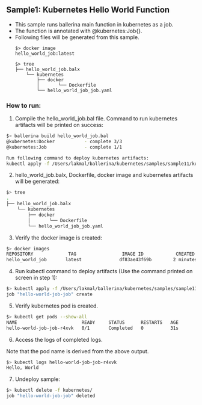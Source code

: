 ## Sample1: Kubernetes Hello World Function

- This sample runs ballerina main function in kubernetes as a job. 
- The function is annotated with @kubernetes:Job{}. 
- Following files will be generated from this sample.
    ``` 
    $> docker image
    hello_world_job:latest
    
    $> tree
    ├── hello_world_job.balx
        └── kubernetes
            ├── docker
            │       └── Dockerfile
            └── hello_world_job_job.yaml
    ```
### How to run:

1. Compile the  hello_world_job.bal file. Command to run kubernetes artifacts will be printed on success:
```bash
$> ballerina build hello_world_job.bal
@kubernetes:Docker 			 - complete 3/3
@kubernetes:Job 			 - complete 1/1

Run following command to deploy kubernetes artifacts: 
kubectl apply -f /Users/lakmal/ballerina/kubernetes/samples/sample11/kubernetes/
```

2. hello_world_job.balx, Dockerfile, docker image and kubernetes artifacts will be generated: 
```bash
$> tree
.
├── hello_world_job.balx
    └── kubernetes
        ├── docker
        │       └── Dockerfile
        └── hello_world_job_job.yaml
```

3. Verify the docker image is created:
```bash
$> docker images
REPOSITORY             TAG                 IMAGE ID            CREATED             SIZE
hello_world_job       latest              df83ae43f69b        2 minutes ago        103MB

```

4. Run kubectl command to deploy artifacts (Use the command printed on screen in step 1):
```bash
$> kubectl apply -f /Users/lakmal/ballerina/kubernetes/samples/sample11/kubernetes/
job "hello-world-job-job" create
```

5. Verify kubernetes pod is created.
```bash
$> kubectl get pods --show-all
NAME                        READY     STATUS      RESTARTS   AGE
hello-world-job-job-r4xvk   0/1       Completed   0          31s

```

6. Access the logs of completed logs.

Note that the pod name is derived from the above output.
```bash
$> kubectl logs hello-world-job-job-r4xvk
Hello, World
```


7. Undeploy sample:
```bash
$> kubectl delete -f kubernetes/
job "hello-world-job-job" deleted
```
